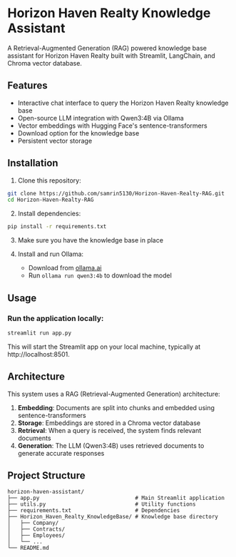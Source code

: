 # Horizon Haven Realty Knowledge Assistant

A Retrieval-Augmented Generation (RAG) powered knowledge base assistant for Horizon Haven Realty built with Streamlit, LangChain, and Chroma vector database.

## Features

- Interactive chat interface to query the Horizon Haven Realty knowledge base
- Open-source LLM integration with Qwen3:4B via Ollama
- Vector embeddings with Hugging Face's sentence-transformers
- Download option for the knowledge base
- Persistent vector storage

## Installation

1. Clone this repository:
```bash
git clone https://github.com/samrin5130/Horizon-Haven-Realty-RAG.git
cd Horizon-Haven-Realty-RAG
```

2. Install dependencies:
```bash
pip install -r requirements.txt
```

3. Make sure you have the knowledge base in place

4. Install and run Ollama:
   - Download from [ollama.ai](https://ollama.ai)
   - Run `ollama run qwen3:4b` to download the model

## Usage

### Run the application locally:

```bash
streamlit run app.py
```

This will start the Streamlit app on your local machine, typically at http://localhost:8501.

## Architecture

This system uses a RAG (Retrieval-Augmented Generation) architecture:

1. **Embedding**: Documents are split into chunks and embedded using sentence-transformers
2. **Storage**: Embeddings are stored in a Chroma vector database
3. **Retrieval**: When a query is received, the system finds relevant documents
4. **Generation**: The LLM (Qwen3:4B) uses retrieved documents to generate accurate responses

## Project Structure

```
horizon-haven-assistant/
├── app.py                              # Main Streamlit application
├── utils.py                            # Utility functions
├── requirements.txt                    # Dependencies
├── Horizon_Haven_Realty_KnowledgeBase/ # Knowledge base directory
│   ├── Company/
│   ├── Contracts/
│   ├── Employees/
│   └── ...
└── README.md
```
